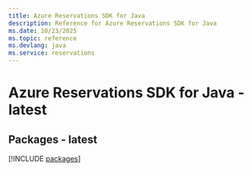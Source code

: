 ```yaml
---
title: Azure Reservations SDK for Java
description: Reference for Azure Reservations SDK for Java
ms.date: 10/23/2025
ms.topic: reference
ms.devlang: java
ms.service: reservations
---
```

# Azure Reservations SDK for Java - latest
## Packages - latest
[!INCLUDE [packages](reservations-index.md)]